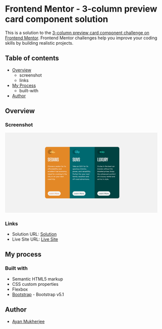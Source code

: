 # Frontend Mentor - 3-column preview card component solution

This is a solution to the [3-column preview card component challenge on Frontend Mentor](https://www.frontendmentor.io/challenges/3column-preview-card-component-pH92eAR2-). Frontend Mentor challenges help you improve your coding skills by building realistic projects. 

## Table of contents

- [Overview](#overview)
  - screenshot
  - links
- [My Process](#my-process)
  - built-with
- [Author](#author)


## Overview

### Screenshot

![3_Column_Preview_Card_Component](./screenshot.png?raw=true "3 Column Preview Card Component")

### Links

- Solution URL: [Solution](https://github.com/mukherjee-ayan/3-Column-Preview-Card-Component)
- Live Site URL: [Live Site](https://mukherjee-ayan.github.io/3-Column-Preview-Card-Component/)

## My process

### Built with

- Semantic HTML5 markup
- CSS custom properties
- Flexbox
- [Bootstrap](https://getbootstrap.com/docs/5.1/getting-started/introduction/) - Bootstrap v5.1

## Author

- [Ayan Mukherjee](https://www.linkedin.com/in/m-ayan)

